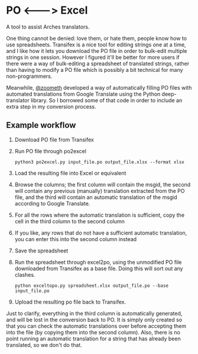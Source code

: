 PO <---> Excel
==============

A tool to assist Arches translators.

One thing cannot be denied: love them, or hate them, people know how to use spreadsheets.
Transifex is a nice tool for editing strings one at a time, and I like how it lets you
download the PO file in order to bulk-edit multiple strings in one session. However I
figured it'll be better for more users if there were a way of bulk-editing a spreadsheet
of translated strings, rather than having to modify a PO file which is possibly a bit
technical for many non-programmers.

Meanwhile, [@zoometh](https://github.com/zoometh) developed a way of automatically
filling PO files with automated translations from Google Translate using the Python
deep-translator library. So I borrowed some of that code in order to include an extra
step in my conversion process.

Example workflow
----------------

1. Download PO file from Transifex
2. Run PO file through po2excel

    ```python3 po2excel.py input_file.po output_file.xlsx --format xlsx```

3. Load the resulting file into Excel or equivalent
4. Browse the columns; the first column will contain the msgid, the second will
   contain any previous (manually) translation extracted from the PO file, and
   the third will contain an automatic translation of the msgid according to
   Google Translate.
5. For all the rows where the automatic translation is sufficient, copy the
   cell in the third column to the second column
6. If you like, any rows that do not have a sufficient automatic translation,
   you can enter this into the second column instead
7. Save the spreadsheet
8. Run the spreadsheet through excel2po, using the unmodified PO file downloaded
   from Transifex as a base file. Doing this will sort out any clashes.

    ```python exceltopo.py spreadsheet.xlsx output_file.po --base input_file.po```

9. Upload the resulting po file back to Transifex.

Just to clarify, everything in the third column is automatically generated, and will
be lost in the conversion back to PO. It is simply only created so that you can
check the automatic translations over before accepting them into the file (by
copying them into the second column). Also, there is no point running an automatic
translation for a string that has already been translated, so we don't do that.
